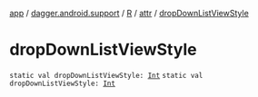 [app](../../../index.md) / [dagger.android.support](../../index.md) / [R](../index.md) / [attr](index.md) / [dropDownListViewStyle](./drop-down-list-view-style.md)

# dropDownListViewStyle

`static val dropDownListViewStyle: `[`Int`](https://kotlinlang.org/api/latest/jvm/stdlib/kotlin/-int/index.html)
`static val dropDownListViewStyle: `[`Int`](https://kotlinlang.org/api/latest/jvm/stdlib/kotlin/-int/index.html)